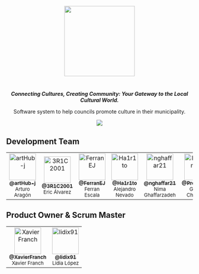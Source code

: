 <p align="center">
<img src="https://github.com/CulturaLink/.github/assets/92806890/54ace2bf-e2a2-4656-bf63-38e83f3173d3" height="190">
</p>

<h1 align="center">
</h1>
<p align="center"><i><b>Connecting Cultures, Creating Community: Your Gateway to the Local Cultural World.</b></i></p>
<p align="center">
Software system to help councils promote culture in their municipality.
<p>
  
<p align="center">
  <a href=""><img src="https://img.shields.io/badge/v.1.01-8ec33f"></a>
<p>

<!--
|          Members         |                   GitHub User                |
|--------------------------|:--------------------------------------------:|
| Aragón Hidalgo, Arturo   | [@artHub-j](https://github.com/artHub-j)     |
| Álvarez Strohmeier, Eric | [@3R1C2001](https://github.com/3R1C2001)     |
| Escala Jané, Ferran      | [@FerranEJ](https://github.com/FerranEJ)     |
| Nevado Lancha, Alejandro | [@Ha1r1to](https://github.com/Ha1r1to)       |
| Ghaffarzadeh, Nima       | [@nghaffar21](https://github.com/nghaffar21) |
| Chaparro Redondo, Gerard | [@ProGer211](https://github.com/ProGer211)   |
| Jiménez Prado, Jesika    | [@jesikajz](https://github.com/jesikajz)     |
| Vila Monge, Xavier       | [@xvimo](https://github.com/xvimo)           |  
-->

## Development Team

<table> 
  <tr>
    <td align="center">
      <a href="https://github.com/artHub-j">
        <img src="https://github.com/CulturaLink/.github/assets/92806890/a14d4294-e52c-474a-81ee-9990ab953a52" width="72px;" alt="artHub-j"/><br>
        <sub><b>@artHub-j</b></sub>
      </a><br/>
      <sub>Arturo Aragón</sub>
    </td> <!-- --------------------------------------------------------------------------------------------------------------------------------------- -->
    <td align="center">
      <a href="https://github.com/3R1C2001">
        <img src="https://github.com/CulturaLink/.github/assets/92806890/d2182025-34ea-45d8-a90e-1280ec5f4ef6" width="72px;" alt="3R1C2001"/><br>
        <sub><b>@3R1C2001</b></sub>
      </a><br/>
      <sub>Eric Álvarez</sub>
    </td> <!-- --------------------------------------------------------------------------------------------------------------------------------------- -->
    <td align="center">
      <a href="https://github.com/FerranEJ/">
        <img src="https://github.com/CulturaLink/.github/assets/92806890/ca9313d3-1329-4fcc-8ea9-8735135cc512" width="72px;" alt="FerranEJ"/><br>
        <sub><b>@FerranEJ</b></sub>
      </a><br/>
      <sub>Ferran Escala</sub>
    </td> <!-- --------------------------------------------------------------------------------------------------------------------------------------- -->
    <td align="center">
      <a href="https://github.com/Ha1r1to">
        <img src="https://github.com/CulturaLink/.github/assets/92806890/6932e52c-8116-47f6-ab0b-147293c678c9" width="72px;" alt="Ha1r1to"/><br>
        <sub><b>@Ha1r1to</b></sub>
      </a><br/>
      <sub>Alejandro Nevado</sub>
    </td> <!-- --------------------------------------------------------------------------------------------------------------------------------------- -->
    <td align="center">
      <a href="https://github.com/nghaffar21">
        <img src="https://github.com/CulturaLink/.github/assets/92806890/ae7f26ca-f379-41be-be8a-f59c6a7af8c1" width="72px;" alt="nghaffar21"/><br>
        <sub><b>@nghaffar21</b></sub>
      </a><br/>
      <sub>Nima Ghaffarzadeh</sub>
    </td> <!-- --------------------------------------------------------------------------------------------------------------------------------------- -->
    <td align="center">
      <a href="https://github.com/ProGer211">
        <img src="https://github.com/CulturaLink/.github/assets/92806890/bdbe9d4e-9154-45d1-9b6a-38225ffcdac3" width="72px;" alt="ProGer211"/><br>
        <sub><b>@ProGer211</b></sub>
      </a><br/>
      <sub>Gerard Chaparro</sub>
    </td> <!-- --------------------------------------------------------------------------------------------------------------------------------------- -->
    <td align="center"> 
      <a href="https://github.com/jesikajz">
        <img src="https://github.com/CulturaLink/.github/assets/92806890/7401e643-759d-4788-80f7-93032ccf08f6" width="72px;" alt="jesikajz"/><br>
        <sub><b>@jesikajz</b></sub>
      </a><br/>
      <sub>Jesika Jiménez</sub>
    </td> <!-- --------------------------------------------------------------------------------------------------------------------------------------- -->
    <td align="center">
      <a href="https://github.com/xvimo">
        <img src="https://github.com/CulturaLink/.github/assets/92806890/ebc4a143-22ff-47d1-a3fd-bcbab7f6133b" width="72px;" alt="xvimo"/><br>
        <sub><b>@xvimo</b></sub>
      </a><br/>
      <sub>Xavier Vila</sub>
    </td> <!-- --------------------------------------------------------------------------------------------------------------------------------------- -->
  </tr>
</table>

## Product Owner & Scrum Master

<table>
<tr>
    <td align="center">
      <a href="https://github.com/XavierFranch">
        <img src="https://github.com/CulturaLink/.github/assets/92806890/7e3f17d5-78eb-4c92-b7a4-9c95c2a312b3" width="72px;" alt="XavierFranch"/><br>
        <sub><b>@XavierFranch</b></sub>
      </a><br/>
      <sub>Xavier Franch</sub>
    </td> <!-- --------------------------------------------------------------------------------------------------------------------------------------- -->
     <td align="center">
      <a href="https://github.com/lidix91">
        <img src="https://github.com/CulturaLink/.github/assets/92806890/d1076b6d-4fec-42d6-867e-3072032729a4" width="72px;" alt="lidix91"/><br>
        <sub><b>@lidix91</b></sub>
      </a><br/>
      <sub>Lidia López</sub>
    </td>
</table>

<!--
<img alt="Static Badge" src="https://img.shields.io/badge/-%40artHub--j---?logo=github&logoColor=white&color=black">

<img alt="Static Badge" src="https://img.shields.io/badge/-%403R1C2001---?logo=github&logoColor=white&color=black">

<img alt="Static Badge" src="https://img.shields.io/badge/-%40FerranEJ---?logo=github&logoColor=white&color=black">

<img alt="Static Badge" src="https://img.shields.io/badge/-%40Ha1r1to---?logo=github&logoColor=white&color=black">

<img alt="Static Badge" src="https://img.shields.io/badge/-%40nghaffar21---?logo=github&logoColor=white&color=black">

<img alt="Static Badge" src="https://img.shields.io/badge/-%40ProGer211---?logo=github&logoColor=white&color=black">

<img alt="Static Badge" src="https://img.shields.io/badge/-%40jesikajz---?logo=github&logoColor=white&color=black">

<img alt="Static Badge" src="https://img.shields.io/badge/-%40xvimo---?logo=github&logoColor=white&color=black">


<img alt="Static Badge" src="https://img.shields.io/badge/-%40XavierFranch---?logo=github&logoColor=white&color=black">

<img alt="Static Badge" src="https://img.shields.io/badge/-%40lidix91---?logo=github&logoColor=white&color=black">
-->
